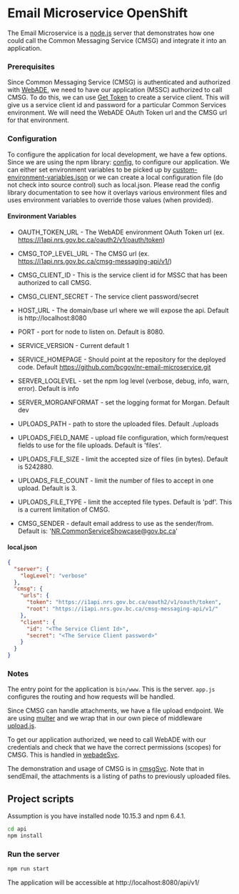 # Email Microservice OpenShift

The Email Microservice is a [node.js](https://nodejs.org/) server that demonstrates how one could call the Common Messaging Service (CMSG) and integrate it into an application.

### Prerequisites
Since Common Messaging Service (CMSG) is authenticated and authorized with [WebADE](http://webade.org), we need to have our application (MSSC) authorized to call CMSG.  To do this, we can use [Get Token](https://github.com/bcgov/nr-get-token) to create a service client.  This will give us a service client id and password for a particular Common Services environment.  We will need the WebADE OAuth Token url and the CMSG url for that environment.

### Configuration
To configure the application for local development, we have a few options.  Since we are using the npm library: [config](https://www.npmjs.com/package/config), to configure our application.  We can either set environment variables to be picked up by [custom-environment-variables.json](/config/custom-environment-variables.json) or we can create a local configuration file (do not check into source control) such as local.json.  Please read the config library documentation to see how it overlays various environment files and uses environment variables to override those values (when provided).

#### Environment Variables

* OAUTH\_TOKEN\_URL - The WebADE environment OAuth Token url (ex. https://i1api.nrs.gov.bc.ca/oauth2/v1/oauth/token)
* CMSG\_TOP\_LEVEL\_URL - The CMSG url (ex. https://i1api.nrs.gov.bc.ca/cmsg-messaging-api/v1/)
* CMSG\_CLIENT\_ID - This is the service client id for MSSC that has been authorized to call CMSG.
* CMSG\_CLIENT\_SECRET - The service client password/secret

* HOST\_URL - The domain/base url where we will expose the api. Default is http://localhost:8080
* PORT - port for node to listen on. Default is 8080.
* SERVICE\_VERSION - Current default 1
* SERVICE\_HOMEPAGE - Should point at the repository for the deployed code.  Default https://github.com/bcgov/nr-email-microservice.git
* SERVER\_LOGLEVEL - set the npm log level (verbose, debug, info, warn, error). Default is info
* SERVER\_MORGANFORMAT - set the logging format for Morgan.  Default dev
* UPLOADS\_PATH - path to store the uploaded files.  Default ./uploads
* UPLOADS\_FIELD\_NAME - upload file configuration, which form/request fields to use for the file uploads.  Default is 'files'.
* UPLOADS\_FILE\_SIZE - limit the accepted size of files (in bytes).  Default is 5242880.
* UPLOADS\_FILE_COUNT - limit the number of files to accept in one upload.  Default is 3.
* UPLOADS\_FILE\_TYPE - limit the accepted file types.  Default is 'pdf'.  This is a current limitation of CMSG.
* CMSG\_SENDER - default email address to use as the sender/from. Default is: 'NR.CommonServiceShowcase@gov.bc.ca'

#### local.json

```json
{
  "server": {
    "logLevel": "verbose"
  },
  "cmsg": {
    "urls": {
      "token": "https://i1api.nrs.gov.bc.ca/oauth2/v1/oauth/token",
      "root": "https://i1api.nrs.gov.bc.ca/cmsg-messaging-api/v1/"
    },
    "client": {
      "id": "<The Service Client Id>",
      "secret": "<The Service Client password>"
    }
  }
}
```

### Notes

The entry point for the application is `bin/www`. This is the server.  `app.js` configures the routing and how requests will be handled.

Since CMSG can handle attachments, we have a file upload endpoint.  We are using [multer](https://www.npmjs.com/package/multer) and we wrap that in our own piece of middleware [upload.js](middleware/upload.js).

To get our application authorized, we need to call WebADE with our credentials and check that we have the correct permissions (scopes) for CMSG.  This is handled in [webadeSvc](oauthService/webadeSvc.js).

The demonstration and usage of CMSG is in [cmsgSvc](msgService/cmsgSvc.js).  Note that in sendEmail, the attachments is a listing of paths to previously uploaded files.

## Project scripts

Assumption is you have installed node 10.15.3 and npm 6.4.1.

``` sh
cd api
npm install
```

### Run the server

``` sh
npm run start
```

The application will be accessible at http://localhost:8080/api/v1/

